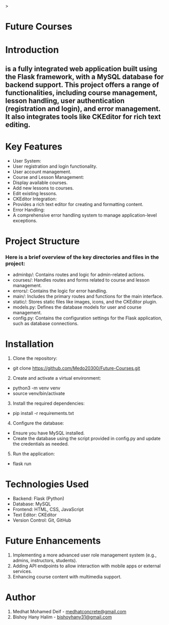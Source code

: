 <!DOCTYPE html>
<html>>
<body>
    <h1>Future Courses</h1>
</body>


</html>

# Introduction

## is a fully integrated web application built using the Flask framework, with a MySQL database for backend support. This project offers a range of functionalities, including course management, lesson handling, user authentication (registration and login), and error management. It also integrates tools like CKEditor for rich text editing.

# Key Features

 *  User System:
 *  User registration and login functionality.
 *  User account management.
 *  Course and Lesson Management:
 *  Display available courses.
 *  Add new lessons to courses.
 *  Edit existing lessons.
 *  CKEditor Integration:
 *  Provides a rich text editor for creating and formatting content.
 *  Error Handling:
 *  A comprehensive error handling system to manage application-level exceptions.

# Project Structure

### Here is a brief overview of the key directories and files in the project:

* adminbp/: Contains routes and logic for admin-related actions.
* courses/: Handles routes and forms related to course and lesson management.
* errors/: Contains the logic for error handling.
* main/: Includes the primary routes and functions for the main interface.
* static/: Stores static files like images, icons, and the CKEditor plugin.
* models.py: Defines the database models for user and course management.
* config.py: Contains the configuration settings for the Flask application, such as database connections.

# Installation

1. Clone the repository:

* git clone https://github.com/Medo20300/Future-Courses.git

2. Create and activate a virtual environment:

* python3 -m venv venv
* source venv/bin/activate

3. Install the required dependencies:

* pip install -r requirements.txt

4. Configure the database:

* Ensure you have MySQL installed.
* Create the database using the script provided in config.py and update the credentials as needed.

5. Run the application:

* flask run

# Technologies Used

* Backend: Flask (Python)
* Database: MySQL
* Frontend: HTML, CSS, JavaScript
* Text Editor: CKEditor
* Version Control: Git, GitHub

# Future Enhancements

1. Implementing a more advanced user role management system (e.g., admins, instructors, students).
2. Adding API endpoints to allow interaction with mobile apps or external services.
3. Enhancing course content with multimedia support.

# Author
1. Medhat Mohamed Deif - [medhatconcrete@gmail.com](mailto:medhatconcrete@gmail.com)
2. Bishoy Hany Halim - [bishoyhany31@gmail.com](mailto:bishoyhany31@gmail.com)

